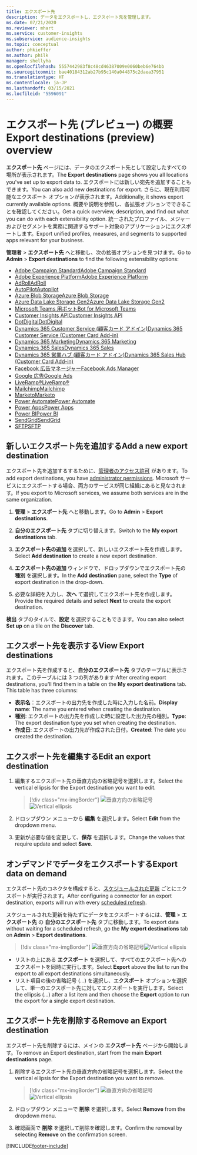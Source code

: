 ```yaml
---
title: エクスポート先
description: データをエクスポートし、エクスポート先を管理します。
ms.date: 07/21/2020
ms.reviewer: mhart
ms.service: customer-insights
ms.subservice: audience-insights
ms.topic: conceptual
author: phkieffer
ms.author: philk
manager: shellyha
ms.openlocfilehash: 5557442983f8c48cd46387009e0060beb6e764bb
ms.sourcegitcommit: bae40184312ab27b95c140a044875c2daea37951
ms.translationtype: HT
ms.contentlocale: ja-JP
ms.lasthandoff: 03/15/2021
ms.locfileid: "5596091"
---
```

# <a name="export-destinations-preview-overview"></a><span data-ttu-id="a081b-103">エクスポート先 (プレビュー) の概要</span><span class="sxs-lookup"><span data-stu-id="a081b-103">Export destinations (preview) overview</span></span>

<span data-ttu-id="a081b-104">**エクスポート先** ページには、データのエクスポート先として設定したすべての場所が表示されます。</span><span class="sxs-lookup"><span data-stu-id="a081b-104">The **Export destinations** page shows you all locations you've set up to export data to.</span></span> <span data-ttu-id="a081b-105">エクスポートには新しい宛先を追加することもできます。</span><span class="sxs-lookup"><span data-stu-id="a081b-105">You can also add new destinations for export.</span></span> <span data-ttu-id="a081b-106">さらに、現在利用可能なエクスポート オプションが表示されます。</span><span class="sxs-lookup"><span data-stu-id="a081b-106">Additionally, it shows export currently available options.</span></span> <span data-ttu-id="a081b-107">概要や説明を参照し、各拡張オプションでできることを確認してください。</span><span class="sxs-lookup"><span data-stu-id="a081b-107">Get a quick overview, description, and find out what you can do with each extensibility option.</span></span> <span data-ttu-id="a081b-108">統一されたプロファイル、メジャーおよびセグメントを業務に関連するサポート対象のアプリケーションにエクスポートします。</span><span class="sxs-lookup"><span data-stu-id="a081b-108">Export unified profiles, measures, and segments to supported apps relevant for your business.</span></span>

<span data-ttu-id="a081b-109">**管理者** > **エクスポート先** へと移動し、次の拡張オプションを見つけます。</span><span class="sxs-lookup"><span data-stu-id="a081b-109">Go to **Admin** > **Export destinations** to find the following extensibility options:</span></span>

- [<span data-ttu-id="a081b-110">Adobe Campaign Standard</span><span class="sxs-lookup"><span data-stu-id="a081b-110">Adobe Campaign Standard</span></span>](export-adobe-campaign-standard.md)
- [<span data-ttu-id="a081b-111">Adobe Experience Platform</span><span class="sxs-lookup"><span data-stu-id="a081b-111">Adobe Experience Platform</span></span>](export-adobe-experience-platform.md)
- [<span data-ttu-id="a081b-112">AdRoll</span><span class="sxs-lookup"><span data-stu-id="a081b-112">AdRoll</span></span>](export-adroll.md)
- [<span data-ttu-id="a081b-113">AutoPilot</span><span class="sxs-lookup"><span data-stu-id="a081b-113">Autopilot</span></span>](export-autopilot.md)
- [<span data-ttu-id="a081b-114">Azure Blob Storage</span><span class="sxs-lookup"><span data-stu-id="a081b-114">Azure Blob Storage</span></span>](export-azure-blob-storage.md)
- [<span data-ttu-id="a081b-115">Azure Data Lake Storage Gen2</span><span class="sxs-lookup"><span data-stu-id="a081b-115">Azure Data Lake Storage Gen2</span></span>](export-azure-data-lake-storage-gen2.md)
- [<span data-ttu-id="a081b-116">Microsoft Teams 用ボット</span><span class="sxs-lookup"><span data-stu-id="a081b-116">Bot for Microsoft Teams</span></span>](export-teams-bot.md)
- [<span data-ttu-id="a081b-117">Customer Insights API</span><span class="sxs-lookup"><span data-stu-id="a081b-117">Customer Insights API</span></span>](apis.md)
- [<span data-ttu-id="a081b-118">DotDigital</span><span class="sxs-lookup"><span data-stu-id="a081b-118">DotDigital</span></span>](export-dotdigital.md)
- [<span data-ttu-id="a081b-119">Dynamics 365 Customer Service (顧客カード アドイン)</span><span class="sxs-lookup"><span data-stu-id="a081b-119">Dynamics 365 Customer Service (Customer Card Add-in)</span></span>](customer-card-add-in.md)
- [<span data-ttu-id="a081b-120">Dynamics 365 Marketing</span><span class="sxs-lookup"><span data-stu-id="a081b-120">Dynamics 365 Marketing</span></span>](export-dynamics365-marketing.md)
- [<span data-ttu-id="a081b-121">Dynamics 365 Sales</span><span class="sxs-lookup"><span data-stu-id="a081b-121">Dynamics 365 Sales</span></span>](export-dynamics365-sales.md)
- [<span data-ttu-id="a081b-122">Dynamics 365 営業ハブ (顧客カード アドイン)</span><span class="sxs-lookup"><span data-stu-id="a081b-122">Dynamics 365 Sales Hub (Customer Card Add-in)</span></span>](customer-card-add-in.md)
- [<span data-ttu-id="a081b-123">Facebook 広告マネージャー</span><span class="sxs-lookup"><span data-stu-id="a081b-123">Facebook Ads Manager</span></span>](export-facebook.md)
- [<span data-ttu-id="a081b-124">Google 広告</span><span class="sxs-lookup"><span data-stu-id="a081b-124">Google Ads</span></span>](export-google-ads.md)
- [<span data-ttu-id="a081b-125">LiveRamp&reg;</span><span class="sxs-lookup"><span data-stu-id="a081b-125">LiveRamp&reg;</span></span>](export-liveramp.md)
- [<span data-ttu-id="a081b-126">Mailchimp</span><span class="sxs-lookup"><span data-stu-id="a081b-126">Mailchimp</span></span>](export-mailchimp.md)
- [<span data-ttu-id="a081b-127">Marketo</span><span class="sxs-lookup"><span data-stu-id="a081b-127">Marketo</span></span>](export-marketo.md)
- [<span data-ttu-id="a081b-128">Power Automate</span><span class="sxs-lookup"><span data-stu-id="a081b-128">Power Automate</span></span>](export-power-automate.md)
- [<span data-ttu-id="a081b-129">Power Apps</span><span class="sxs-lookup"><span data-stu-id="a081b-129">Power Apps</span></span>](export-power-apps.md)
- [<span data-ttu-id="a081b-130">Power BI</span><span class="sxs-lookup"><span data-stu-id="a081b-130">Power BI</span></span>](export-power-bi.md)
- [<span data-ttu-id="a081b-131">SendGrid</span><span class="sxs-lookup"><span data-stu-id="a081b-131">SendGrid</span></span>](export-sendgrid.md)
- [<span data-ttu-id="a081b-132">SFTP</span><span class="sxs-lookup"><span data-stu-id="a081b-132">SFTP</span></span>](export-sftp.md)

## <a name="add-a-new-export-destination"></a><span data-ttu-id="a081b-133">新しいエクスポート先を追加する</span><span class="sxs-lookup"><span data-stu-id="a081b-133">Add a new export destination</span></span>

<span data-ttu-id="a081b-134">エクスポート先を追加するするために、[管理者のアクセス許可](permissions.md) があります。</span><span class="sxs-lookup"><span data-stu-id="a081b-134">To add export destinations, you have [administrator permissions](permissions.md).</span></span> <span data-ttu-id="a081b-135">Microsoft サービスにエクスポートする場合、両方のサービスが同じ組織にあると見なされます。</span><span class="sxs-lookup"><span data-stu-id="a081b-135">If you export to Microsoft services, we assume both services are in the same organization.</span></span>

1. <span data-ttu-id="a081b-136">**管理** > **エクスポート先** へと移動します。</span><span class="sxs-lookup"><span data-stu-id="a081b-136">Go to **Admin** > **Export destinations**.</span></span>

1. <span data-ttu-id="a081b-137">**自分のエクスポート先** タブに切り替えます。</span><span class="sxs-lookup"><span data-stu-id="a081b-137">Switch to the **My export destinations** tab.</span></span>

1. <span data-ttu-id="a081b-138">**エクスポート先の追加** を選択して、新しいエクスポート先を作成します。</span><span class="sxs-lookup"><span data-stu-id="a081b-138">Select **Add destination** to create a new export destination.</span></span>

1. <span data-ttu-id="a081b-139">**エクスポート先の追加** ウィンドウで、ドロップダウンでエクスポート先の **種別** を選択します。</span><span class="sxs-lookup"><span data-stu-id="a081b-139">In the **Add destination** pane, select the **Type** of export destination in the drop-down.</span></span>

1. <span data-ttu-id="a081b-140">必要な詳細を入力し、**次へ** て選択してエクスポート先を作成します。</span><span class="sxs-lookup"><span data-stu-id="a081b-140">Provide the required details and select **Next** to create the export destination.</span></span>

<span data-ttu-id="a081b-141">**検出** タブのタイルで、**設定** を選択することもできます。</span><span class="sxs-lookup"><span data-stu-id="a081b-141">You can also select **Set up** on a tile on the **Discover** tab.</span></span>

## <a name="view-export-destinations"></a><span data-ttu-id="a081b-142">エクスポート先を表示する</span><span class="sxs-lookup"><span data-stu-id="a081b-142">View Export destinations</span></span>

<span data-ttu-id="a081b-143">エクスポート先を作成すると、**自分のエクスポート先** タブのテーブルに表示されます。このテーブルには 3 つの列があります:</span><span class="sxs-lookup"><span data-stu-id="a081b-143">After creating export destinations, you'll find them in a table on the **My export destinations** tab. This table has three columns:</span></span>

- <span data-ttu-id="a081b-144">**表示名**：エクスポートの出力先を作成した時に入力した名前。</span><span class="sxs-lookup"><span data-stu-id="a081b-144">**Display name**: The name you entered when creating the destination.</span></span>
- <span data-ttu-id="a081b-145">**種別**: エクスポートの出力先を作成した時に設定した出力先の種別。</span><span class="sxs-lookup"><span data-stu-id="a081b-145">**Type**: The export destination type you set when creating the destination.</span></span>
- <span data-ttu-id="a081b-146">**作成日**: エクスポートの出力先が作成された日付。</span><span class="sxs-lookup"><span data-stu-id="a081b-146">**Created**: The date you created the destination.</span></span>

## <a name="edit-an-export-destination"></a><span data-ttu-id="a081b-147">エクスポート先を編集する</span><span class="sxs-lookup"><span data-stu-id="a081b-147">Edit an export destination</span></span>

1. <span data-ttu-id="a081b-148">編集するエクスポート先の垂直方向の省略記号を選択します。</span><span class="sxs-lookup"><span data-stu-id="a081b-148">Select the vertical ellipsis for the Export destination you want to edit.</span></span>

   > [!div class="mx-imgBorder"]
   > <span data-ttu-id="a081b-149">![垂直方向の省略記号](media/export-destinations-page-ellipsis.png "垂直方向の省略記号")</span><span class="sxs-lookup"><span data-stu-id="a081b-149">![Vertical ellipsis](media/export-destinations-page-ellipsis.png "Vertical ellipsis")</span></span>

1. <span data-ttu-id="a081b-150">ドロップダウン メニューから **編集** を選択します。</span><span class="sxs-lookup"><span data-stu-id="a081b-150">Select **Edit** from the dropdown menu.</span></span>

1. <span data-ttu-id="a081b-151">更新が必要な値を変更して、**保存** を選択します。</span><span class="sxs-lookup"><span data-stu-id="a081b-151">Change the values that require update and select **Save**.</span></span>

## <a name="export-data-on-demand"></a><span data-ttu-id="a081b-152">オンデマンドでデータをエクスポートする</span><span class="sxs-lookup"><span data-stu-id="a081b-152">Export data on demand</span></span>

<span data-ttu-id="a081b-153">エクスポート先のコネクタを構成すると、[スケジュールされた更新](system.md#schedule-tab) ごとにエクスポートが実行されます。</span><span class="sxs-lookup"><span data-stu-id="a081b-153">After configuring a connector for an export destination, exports will run with every [scheduled refresh](system.md#schedule-tab).</span></span>

<span data-ttu-id="a081b-154">スケジュールされた更新を待たずにデータをエクスポートするには、**管理** > **エクスポート先** の **自分のエクスポート先** タブに移動します。</span><span class="sxs-lookup"><span data-stu-id="a081b-154">To export data without waiting for a scheduled refresh, go the **My export destinations** tab on **Admin** > **Export destinations**.</span></span>

> [!div class="mx-imgBorder"]
> <span data-ttu-id="a081b-155">![垂直方向の省略記号](media/export-destinations-page-ellipsis.png "垂直方向の省略記号")</span><span class="sxs-lookup"><span data-stu-id="a081b-155">![Vertical ellipsis](media/export-destinations-page-ellipsis.png "Vertical ellipsis")</span></span>

- <span data-ttu-id="a081b-156">リストの上にある **エクスポート** を選択して、すべてのエクスポート先へのエクスポートを同時に実行します。</span><span class="sxs-lookup"><span data-stu-id="a081b-156">Select **Export** above the list to run the export to all export destinations simultaneously.</span></span>
- <span data-ttu-id="a081b-157">リスト項目の後の省略記号 (...) を選択し、**エクスポート** オプションを選択して、単一のエクスポート先に対してエクスポートを実行します。</span><span class="sxs-lookup"><span data-stu-id="a081b-157">Select the ellipsis (...) after a list item and then choose the **Export** option to run the export for a single export destination.</span></span>

## <a name="remove-an-export-destination"></a><span data-ttu-id="a081b-158">エクスポート先を削除する</span><span class="sxs-lookup"><span data-stu-id="a081b-158">Remove an Export destination</span></span>

<span data-ttu-id="a081b-159">エクスポート先を削除するには、メインの **エクスポート先** ページから開始します。</span><span class="sxs-lookup"><span data-stu-id="a081b-159">To remove an Export destination, start from the main **Export destinations** page.</span></span>

1. <span data-ttu-id="a081b-160">削除するエクスポート先の垂直方向の省略記号を選択します。</span><span class="sxs-lookup"><span data-stu-id="a081b-160">Select the vertical ellipsis for the Export destination you want to remove.</span></span>

   > [!div class="mx-imgBorder"]
   > <span data-ttu-id="a081b-161">![垂直方向の省略記号](media/export-destinations-page-ellipsis.png "垂直方向の省略記号")</span><span class="sxs-lookup"><span data-stu-id="a081b-161">![Vertical ellipsis](media/export-destinations-page-ellipsis.png "Vertical ellipsis")</span></span>

2. <span data-ttu-id="a081b-162">ドロップダウン メニューで **削除** を選択します。</span><span class="sxs-lookup"><span data-stu-id="a081b-162">Select **Remove** from the dropdown menu.</span></span>

3. <span data-ttu-id="a081b-163">確認画面で **削除** を選択して削除を確認します。</span><span class="sxs-lookup"><span data-stu-id="a081b-163">Confirm the removal by selecting **Remove** on the confirmation screen.</span></span>


[!INCLUDE[footer-include](../includes/footer-banner.md)]